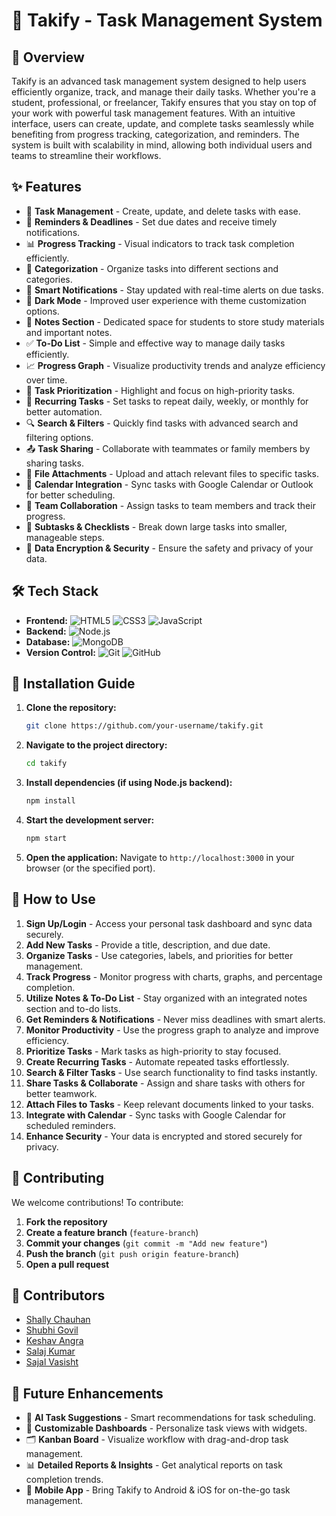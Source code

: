 # 🚀 Takify - Task Management System

## 📌 Overview
Takify is an advanced task management system designed to help users efficiently organize, track, and manage their daily tasks. Whether you're a student, professional, or freelancer, Takify ensures that you stay on top of your work with powerful task management features. With an intuitive interface, users can create, update, and complete tasks seamlessly while benefiting from progress tracking, categorization, and reminders. The system is built with scalability in mind, allowing both individual users and teams to streamline their workflows.

## ✨ Features
- 📝 **Task Management** - Create, update, and delete tasks with ease.
- 📅 **Reminders & Deadlines** - Set due dates and receive timely notifications.
- 📊 **Progress Tracking** - Visual indicators to track task completion efficiently.
- 📂 **Categorization** - Organize tasks into different sections and categories.
- 🔔 **Smart Notifications** - Stay updated with real-time alerts on due tasks.
- 🌙 **Dark Mode** - Improved user experience with theme customization options.
- 📖 **Notes Section** - Dedicated space for students to store study materials and important notes.
- ✅ **To-Do List** - Simple and effective way to manage daily tasks efficiently.
- 📈 **Progress Graph** - Visualize productivity trends and analyze efficiency over time.
- 📌 **Task Prioritization** - Highlight and focus on high-priority tasks.
- 🔄 **Recurring Tasks** - Set tasks to repeat daily, weekly, or monthly for better automation.
- 🔍 **Search & Filters** - Quickly find tasks with advanced search and filtering options.
- 📤 **Task Sharing** - Collaborate with teammates or family members by sharing tasks.
- 📎 **File Attachments** - Upload and attach relevant files to specific tasks.
- 📅 **Calendar Integration** - Sync tasks with Google Calendar or Outlook for better scheduling.
- 👥 **Team Collaboration** - Assign tasks to team members and track their progress.
- 📑 **Subtasks & Checklists** - Break down large tasks into smaller, manageable steps.
- 🔐 **Data Encryption & Security** - Ensure the safety and privacy of your data.

## 🛠 Tech Stack
- **Frontend:** ![HTML5](https://img.shields.io/badge/HTML5-E34F26?style=for-the-badge&logo=html5&logoColor=white) ![CSS3](https://img.shields.io/badge/CSS3-1572B6?style=for-the-badge&logo=css3&logoColor=white) ![JavaScript](https://img.shields.io/badge/JavaScript-F7DF1E?style=for-the-badge&logo=javascript&logoColor=black)
- **Backend:** ![Node.js](https://img.shields.io/badge/Node.js-43853D?style=for-the-badge&logo=node.js&logoColor=white)
- **Database:** ![MongoDB](https://img.shields.io/badge/MongoDB-47A248?style=for-the-badge&logo=mongodb&logoColor=white) 
- **Version Control:** ![Git](https://img.shields.io/badge/Git-F05032?style=for-the-badge&logo=git&logoColor=white) ![GitHub](https://img.shields.io/badge/GitHub-181717?style=for-the-badge&logo=github&logoColor=white) 

## 🚀 Installation Guide
1. **Clone the repository:**
   ```sh
   git clone https://github.com/your-username/takify.git
   ```
2. **Navigate to the project directory:**
   ```sh
   cd takify
   ```
3. **Install dependencies (if using Node.js backend):**
   ```sh
   npm install
   ```
4. **Start the development server:**
   ```sh
   npm start
   ```
5. **Open the application:**
   Navigate to `http://localhost:3000` in your browser (or the specified port).

## 🎯 How to Use
1. **Sign Up/Login** - Access your personal task dashboard and sync data securely.
2. **Add New Tasks** - Provide a title, description, and due date.
3. **Organize Tasks** - Use categories, labels, and priorities for better management.
4. **Track Progress** - Monitor progress with charts, graphs, and percentage completion.
5. **Utilize Notes & To-Do List** - Stay organized with an integrated notes section and to-do lists.
6. **Get Reminders & Notifications** - Never miss deadlines with smart alerts.
7. **Monitor Productivity** - Use the progress graph to analyze and improve efficiency.
8. **Prioritize Tasks** - Mark tasks as high-priority to stay focused.
9. **Create Recurring Tasks** - Automate repeated tasks effortlessly.
10. **Search & Filter Tasks** - Use search functionality to find tasks instantly.
11. **Share Tasks & Collaborate** - Assign and share tasks with others for better teamwork.
12. **Attach Files to Tasks** - Keep relevant documents linked to your tasks.
13. **Integrate with Calendar** - Sync tasks with Google Calendar for scheduled reminders.
14. **Enhance Security** - Your data is encrypted and stored securely for privacy.

## 🤝 Contributing
We welcome contributions! To contribute:
1. **Fork the repository**
2. **Create a feature branch** (`feature-branch`)
3. **Commit your changes** (`git commit -m "Add new feature"`)
4. **Push the branch** (`git push origin feature-branch`)
5. **Open a pull request**

## 👥 Contributors
- [Shally Chauhan](https://github.com/mewwasperfect)
- [Shubhi Govil](https://github.com/shubhi200826)
- [Keshav Angra](https://github.com/keshav260820)
- [Salaj Kumar](https://github.com/Salaj0501)
- [Sajal Vasisht](https://github.com/sajalvasisht)

## 🎯 Future Enhancements
- 🔗 **AI Task Suggestions** - Smart recommendations for task scheduling.
- 📌 **Customizable Dashboards** - Personalize task views with widgets.
- 🗂 **Kanban Board** - Visualize workflow with drag-and-drop task management.
- 📊 **Detailed Reports & Insights** - Get analytical reports on task completion trends.
- 📲 **Mobile App** - Bring Takify to Android & iOS for on-the-go task management.
